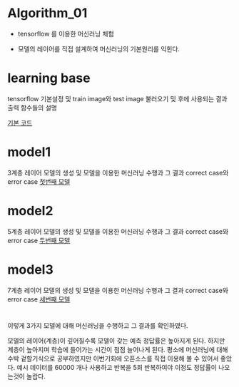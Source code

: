 # Algorithm_01
- tensorflow 를 이용한 머신러닝 체험

- 모델의 레이어를 직접 설계하여 머신러닝의 기본원리를 익힌다.

# learning base
tensorflow 기본설정 및 train image와 test image 불러오기
및 후에 사용되는 결과출력 함수들의 설명

[기본 코드](https://github.com/ysh4296/Algorithm_01/blob/main/learning%20base.ipynb)

# model1
3계층 레이어 모델의 생성 및 모델을 이용한 머신러닝 수행과 그 결과
correct case와 error case
[첫번째 모델](https://github.com/ysh4296/Algorithm_01/blob/main/model1.ipynb)

# model2
5계층 레이어 모델의 생성 및 모델을 이용한 머신러닝 수행과 그 결과
correct case와 error case
[두번째 모델](https://github.com/ysh4296/Algorithm_01/blob/main/model2.ipynb)

# model3
7계층 레이어 모델의 생성 및 모델을 이용한 머신러닝 수행과 그 결과
correct case와 error case
[세번째 모델](https://github.com/ysh4296/Algorithm_01/blob/main/model3.ipynb)


# 
이렇게 3가지 모델에 대해 머신러닝을 수행하고 그 결과를 확인하였다.

모델의 레이어(계층)이 깊어질수록 모델이 갖는 예측 정답률은 높아지게 된다.
하지만 계층이 높아지며 학습에 들어가는 시간이 점점 늘어나게 된다.
평소에 머신러닝에 대해 수박 겉할기식으로 공부하였지만 이번기회에 오픈소스를 직접 이용해 볼 수 있어서 좋았다.
예시 데이터를 60000 개나 사용하고 반복을 5회 반복하여야 이정도 정답률이 나오는것이 놀랍다.

